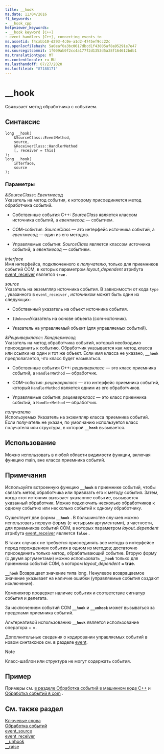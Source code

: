 ```yaml
---
title: __hook
ms.date: 11/04/2016
f1_keywords:
- __hook_cpp
helpviewer_keywords:
- __hook keyword [C++]
- event handlers [C++], connecting events to
ms.assetid: f4cabb10-d293-4c0e-a1d2-4745ef9cc22c
ms.openlocfilehash: 5a0eaf0a3bc0617dbcd1f43805af8a95291e7e47
ms.sourcegitcommit: 1f009ab0f2cc4a177f2d1353d5a38f164612bdb1
ms.translationtype: MT
ms.contentlocale: ru-RU
ms.lasthandoff: 07/27/2020
ms.locfileid: "87188171"
---
```

# <a name="__hook"></a>__hook

Связывает метод обработчика с событием.

## <a name="syntax"></a>Синтаксис

```
long __hook(
    &SourceClass::EventMethod,
    source,
    &ReceiverClass::HandlerMethod
    [, receiver = this]
);
long __hook(
    interface,
    source
);
```

### <a name="parameters"></a>Параметры

*&SourceClass:: Евентмесод*<br/>
Указатель на метод события, к которому присоединяется метод обработчика событий.

- Собственные события C++: *SourceClass* является классом источника событий, а *евентмесод* — событием.

- COM-события: *SourceClass* — это интерфейс источника событий, а *евентмесод* — один из его методов.

- Управляемые события: *SourceClass* является классом источника событий, а *евентмесод* — событием.

*interface*<br/>
Имя интерфейса, подключенного к *получателю*, только для приемников событий COM, в которых параметром *layout_dependent* атрибута [event_receiver](../windows/attributes/event-receiver.md) является **`true`** .

*source*<br/>
Указатель на экземпляр источника события. В зависимости от кода `type` , указанного в `event_receiver` , *источником* может быть один из следующих:

- Собственный указатель на объект источника события.

- `IUnknown`Указатель на основе объекта (com-источник).

- Указатель на управляемый объект (для управляемых событий).

*&Рецеиверкласс:: Хандлермесод*<br/>
Указатель на метод обработчика событий, который необходимо присоединить к событию. Обработчик указывается как метод класса или ссылки на один и тот же объект. Если имя класса не указано, **`__hook`** предполагается, что класс будет называться.

- Собственные события C++: *рецеиверкласс* — это класс приемника событий, а `HandlerMethod` — обработчик.

- COM-события: *рецеиверкласс* — это интерфейс приемника событий, который `HandlerMethod` является одним из его обработчиков.

- Управляемые события: *рецеиверкласс* — это класс приемника событий, а `HandlerMethod` — обработчик.

*получателю*<br/>
Используемых Указатель на экземпляр класса приемника событий. Если получатель не указан, по умолчанию используется класс получателя или структура, в которой **`__hook`** вызывается.

## <a name="usage"></a>Использование

Можно использовать в любой области видимости функции, включая функцию main, вне класса приемника событий.

## <a name="remarks"></a>Примечания

Используйте встроенную функцию **`__hook`** в приемнике событий, чтобы связать метод обработчика или привязать его к методу события. Затем, когда этот источник вызывает указанное событие, вызывается указанный обработчик. Можно подключить несколько обработчиков к одному событию или несколько событий к одному обработчику.

Существует две формы **`__hook`** . В большинстве случаев можно использовать первую форму (с четырьмя аргументами), в частности, для приемников событий COM, в которых параметром *layout_dependent* атрибута [event_receiver](../windows/attributes/event-receiver.md) является **`false`** .

В таких случаях не требуется присоединять все методы в интерфейсе перед порождением события в одном из методов; достаточно присоединить только метод, обрабатывающий событие. Вторую форму (с двумя аргументами) можно использовать **`__hook`** только для приемника событий COM, в котором *layout_dependent* **= true**.

**`__hook`** Возвращает значение типа long. Ненулевое возвращаемое значение указывает на наличие ошибки (управляемые события создают исключение).

Компилятор проверяет наличие события и соответствие сигнатур события и делегата.

За исключением событий COM **`__hook`** и **`__unhook`** может вызываться за пределами приемника событий.

Альтернативой использованию **`__hook`** является использование оператора + =.

Дополнительные сведения о кодировании управляемых событий в новом синтаксисе см. в разделе [event](../extensions/event-cpp-component-extensions.md).

> [!NOTE]
> Класс-шаблон или структура не могут содержать события.

## <a name="example"></a>Пример

Примеры см. [в разделе Обработка событий в машинном коде C++](../cpp/event-handling-in-native-cpp.md) и [Обработка событий в com](../cpp/event-handling-in-com.md) .

## <a name="see-also"></a>См. также раздел

[Ключевые слова](../cpp/keywords-cpp.md)<br/>
[Обработка событий](../cpp/event-handling.md)<br/>
[event_source](../windows/attributes/event-source.md)<br/>
[event_receiver](../windows/attributes/event-receiver.md)<br/>
[__unhook](../cpp/unhook.md)<br/>
[__raise](../cpp/raise.md)<br/>
